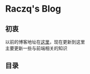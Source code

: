 # Raczq's Blog
## 初衷
以前的博客地址在[这里](https://raczq-confidence.github.io)，现在更新到这里<br />主要更新一些与前端相关的知识
## 目录

